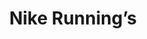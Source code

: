 ---
collection_archive: true
collection_awards: []
collection_category:
  - Portraits
  - Stock
  - Sports + Athletes
  - Color
collection_content: ''
collection_cover: 'https://d1sf55qlb7p6hz.cloudfront.net/fred-1.jpg'
collection_cover_mobile: 'https://d1sf55qlb7p6hz.cloudfront.net/verticalcovers-29.jpg'
collection_description: >-
  As a new face of Nike Running, Kerley is ranked #1 in the world in the 400.
  With a personal best of 43.70, he is inching closer to being the first ever to
  break the 43 second mark. Watch for him to take the gold in this year’s Tokyo
  Olympic Games.
collection_description_alignment: center
collection_exhibition: []
collection_filter: Commissioned + Stock
collection_hidden: false
collection_meta: 'Fred Kerley '
collection_press: []
collection_preview:
  - 'https://d1sf55qlb7p6hz.cloudfront.net/Fred_covers-1-1.jpg'
  - 'https://d1sf55qlb7p6hz.cloudfront.net/Fred_covers-2-1.jpg'
  - 'https://d1sf55qlb7p6hz.cloudfront.net/Fred_covers-3-1.jpg'
  - 'https://d1sf55qlb7p6hz.cloudfront.net/Fred_covers-4-1.jpg'
cover_image: 'https://d1sf55qlb7p6hz.cloudfront.net/social-29.jpg'
date: ''
hide_footer: true
layout: blocks
logo: ''
navigation_theme: white
px_extra: true
slug: 'collections/Fred-Kerley '
theme_color: '#FFC1C7'
theme_color_all_works: '#FFB5BD'
title: 'Nike Running’s '
collection_blocks:
  - _bookshop_name: collections/media-row-start
    row_alignment: between
  - _bookshop_name: collections/media-element
    block: media-element
    color: '#A0ECEC'
    image: 'https://d1sf55qlb7p6hz.cloudfront.net/fred-1.jpg'
    margin_left: '35'
    margin_right: '0'
    margin_y: '100'
    width: '50'
  - _bookshop_name: collections/media-row
    row_alignment: between
  - _bookshop_name: collections/media-element
    block: media-element
    color: '#FBF0DD'
    image: 'https://d1sf55qlb7p6hz.cloudfront.net/fred-2.jpg'
    margin_left: '10'
    margin_y: '100'
    width: '30'
  - _bookshop_name: collections/media-element
    block: media-element
    color: '#D3E7AF'
    image: 'https://d1sf55qlb7p6hz.cloudfront.net/fred-3.jpg'
    margin_right: '5'
    margin_y: '300'
    width: '50'
  - _bookshop_name: collections/media-row
    row_alignment: between
  - _bookshop_name: collections/media-element
    block: media-element
    color: '#FFD5DD'
    image: 'https://d1sf55qlb7p6hz.cloudfront.net/fred-4.jpg'
    margin_left: '35'
    margin_y: '100'
    width: '25'
  - _bookshop_name: collections/media-row
    row_alignment: between
  - _bookshop_name: collections/media-element
    block: media-element
    color: '#FBECE4'
    image: 'https://d1sf55qlb7p6hz.cloudfront.net/fred-5.jpg'
    margin_left: '5'
    margin_right: '0'
    margin_y: '100'
    width: '40'
  - _bookshop_name: collections/media-element
    block: media-element
    color: '#C5E4F2'
    image: 'https://d1sf55qlb7p6hz.cloudfront.net/fred-6.jpg'
    margin_right: '5'
    margin_y: '300'
    width: '40'
  - _bookshop_name: collections/media-row-end
---